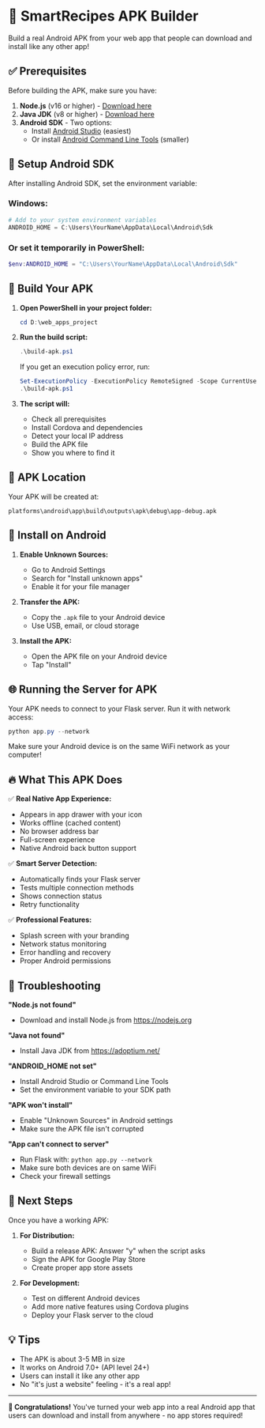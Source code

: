 # 📱 SmartRecipes APK Builder

Build a real Android APK from your web app that people can download and install like any other app!

## ✅ Prerequisites

Before building the APK, make sure you have:

1. **Node.js** (v16 or higher) - [Download here](https://nodejs.org)
2. **Java JDK** (v8 or higher) - [Download here](https://adoptium.net/)
3. **Android SDK** - Two options:
   - Install [Android Studio](https://developer.android.com/studio) (easiest)
   - Or install [Android Command Line Tools](https://developer.android.com/studio/command-line) (smaller)

## 🔧 Setup Android SDK

After installing Android SDK, set the environment variable:

### Windows:
```powershell
# Add to your system environment variables
ANDROID_HOME = C:\Users\YourName\AppData\Local\Android\Sdk
```

### Or set it temporarily in PowerShell:
```powershell
$env:ANDROID_HOME = "C:\Users\YourName\AppData\Local\Android\Sdk"
```

## 🚀 Build Your APK

1. **Open PowerShell in your project folder:**
   ```powershell
   cd D:\web_apps_project
   ```

2. **Run the build script:**
   ```powershell
   .\build-apk.ps1
   ```
   
   If you get an execution policy error, run:
   ```powershell
   Set-ExecutionPolicy -ExecutionPolicy RemoteSigned -Scope CurrentUser
   .\build-apk.ps1
   ```

3. **The script will:**
   - Check all prerequisites
   - Install Cordova and dependencies
   - Detect your local IP address
   - Build the APK file
   - Show you where to find it

## 📁 APK Location

Your APK will be created at:
```
platforms\android\app\build\outputs\apk\debug\app-debug.apk
```

## 📲 Install on Android

1. **Enable Unknown Sources:**
   - Go to Android Settings
   - Search for "Install unknown apps"
   - Enable it for your file manager

2. **Transfer the APK:**
   - Copy the `.apk` file to your Android device
   - Use USB, email, or cloud storage

3. **Install the APK:**
   - Open the APK file on your Android device
   - Tap "Install"

## 🌐 Running the Server for APK

Your APK needs to connect to your Flask server. Run it with network access:

```powershell
python app.py --network
```

Make sure your Android device is on the same WiFi network as your computer!

## 🔥 What This APK Does

✅ **Real Native App Experience:**
- Appears in app drawer with your icon
- Works offline (cached content)
- No browser address bar
- Full-screen experience
- Native Android back button support

✅ **Smart Server Detection:**
- Automatically finds your Flask server
- Tests multiple connection methods  
- Shows connection status
- Retry functionality

✅ **Professional Features:**
- Splash screen with your branding
- Network status monitoring
- Error handling and recovery
- Proper Android permissions

## 🐛 Troubleshooting

**"Node.js not found"**
- Download and install Node.js from https://nodejs.org

**"Java not found"**
- Install Java JDK from https://adoptium.net/

**"ANDROID_HOME not set"**
- Install Android Studio or Command Line Tools
- Set the environment variable to your SDK path

**"APK won't install"**
- Enable "Unknown Sources" in Android settings
- Make sure the APK file isn't corrupted

**"App can't connect to server"**
- Run Flask with: `python app.py --network`
- Make sure both devices are on same WiFi
- Check your firewall settings

## 🎯 Next Steps

Once you have a working APK:

1. **For Distribution:**
   - Build a release APK: Answer "y" when the script asks
   - Sign the APK for Google Play Store
   - Create proper app store assets

2. **For Development:**
   - Test on different Android devices
   - Add more native features using Cordova plugins
   - Deploy your Flask server to the cloud

## 💡 Tips

- The APK is about 3-5 MB in size
- It works on Android 7.0+ (API level 24+)
- Users can install it like any other app
- No "it's just a website" feeling - it's a real app!

---

**🎉 Congratulations!** You've turned your web app into a real Android app that users can download and install from anywhere - no app stores required!
